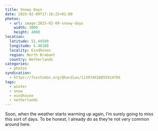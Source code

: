 ```yaml
---
title: Snowy Days
date: 2025-02-09T17:16:25+01:00
photos:
  - url: image:2025-02-09-snowy-days
    width: 3000
    height: 4000
location:
  latitude: 51.44589
  longitude: 5.46168
  locality: Eindhoven
  region: North Brabant
  country: Netherlands
categories:
  - photos
syndication:
  - https://fosstodon.org/@hacdias/113974828855914705
tags:
  - winter
  - snow
  - eindhoven
  - netherlands
---
```


Soon, when the weather starts warming up again, I’m surely going to miss this sort of days. To be honest, I already do as they’re not very common around here.
